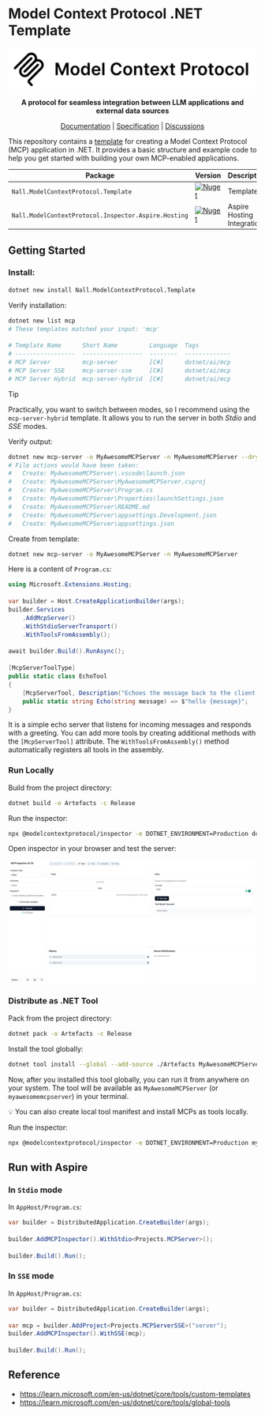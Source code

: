 # Model Context Protocol .NET Template

<p align="center">
  <img src="assets/light.png" alt="MCP Logo" />
</p>

<p align="center">
  <strong>A protocol for seamless integration between LLM applications and external data sources</strong>
</p>

<p align="center">
  <a href="https://modelcontextprotocol.io">Documentation</a> |
  <a href="https://spec.modelcontextprotocol.io">Specification</a> |
  <a href="https://github.com/orgs/modelcontextprotocol/discussions">Discussions</a>
</p>

This repository contains a [template](https://www.nuget.org/packages/Nall.ModelContextProtocol.Template) for creating a Model Context Protocol (MCP) application in .NET. It provides a basic structure and example code to help you get started with building your own MCP-enabled applications.

| Package                                              | Version                                                                                                                                                                          | Description                |
| ---------------------------------------------------- | -------------------------------------------------------------------------------------------------------------------------------------------------------------------------------- | -------------------------- |
| `Nall.ModelContextProtocol.Template`                 | [![Nuget](https://img.shields.io/nuget/v/Nall.ModelContextProtocol.Template.svg)](https://nuget.org/packages/Nall.ModelContextProtocol.Template)                                 | Templates                  |
| `Nall.ModelContextProtocol.Inspector.Aspire.Hosting` | [![Nuget](https://img.shields.io/nuget/v/Nall.ModelContextProtocol.Inspector.Aspire.Hosting.svg)](https://nuget.org/packages/Nall.ModelContextProtocol.Inspector.Aspire.Hosting) | Aspire Hosting Integration |

## Getting Started

### Install:

```bash
dotnet new install Nall.ModelContextProtocol.Template
```

Verify installation:

```bash
dotnet new list mcp
# These templates matched your input: 'mcp'

# Template Name      Short Name         Language  Tags
# -----------------  -----------------  --------  -------------
# MCP Server         mcp-server         [C#]      dotnet/ai/mcp
# MCP Server SSE     mcp-server-sse     [C#]      dotnet/ai/mcp
# MCP Server Hybrid  mcp-server-hybrid  [C#]      dotnet/ai/mcp
```

> [!TIP]
> Practically, you want to switch between modes, so I recommend using the `mcp-server-hybrid` template. It allows you to run the server in both *Stdio* and *SSE* modes.

Verify output:

```bash
dotnet new mcp-server -o MyAwesomeMCPServer -n MyAwesomeMCPServer --dry-run
# File actions would have been taken:
#   Create: MyAwesomeMCPServer\.vscode\launch.json
#   Create: MyAwesomeMCPServer\MyAwesomeMCPServer.csproj
#   Create: MyAwesomeMCPServer\Program.cs
#   Create: MyAwesomeMCPServer\Properties\launchSettings.json
#   Create: MyAwesomeMCPServer\README.md
#   Create: MyAwesomeMCPServer\appsettings.Development.json
#   Create: MyAwesomeMCPServer\appsettings.json
```

Create from template:

```bash
dotnet new mcp-server -o MyAwesomeMCPServer -n MyAwesomeMCPServer
```

Here is a content of `Program.cs`:

```csharp
using Microsoft.Extensions.Hosting;

var builder = Host.CreateApplicationBuilder(args);
builder.Services
    .AddMcpServer()
    .WithStdioServerTransport()
    .WithToolsFromAssembly();

await builder.Build().RunAsync();

[McpServerToolType]
public static class EchoTool
{
    [McpServerTool, Description("Echoes the message back to the client.")]
    public static string Echo(string message) => $"hello {message}";
}
```

It is a simple echo server that listens for incoming messages and responds with a greeting. You can add more tools by creating additional methods with the `[McpServerTool]` attribute. The `WithToolsFromAssembly()` method automatically registers all tools in the assembly.

### Run Locally

Build from the project directory:

```bash
dotnet build -o Artefacts -c Release
```

Run the inspector:

```bash
npx @modelcontextprotocol/inspector -e DOTNET_ENVIRONMENT=Production dotnet "$(PWD)/Artefacts/MyAwesomeMCPServer.dll"
```

Open inspector in your browser and test the server:

<p align="center">
  <img src="assets/inspector-demo.png" alt="Inspector Demo" />
</p>


### Distribute as .NET Tool

Pack from the project directory:

```bash
dotnet pack -o Artefacts -c Release
```

Install the tool globally:

```bash
dotnet tool install --global --add-source ./Artefacts MyAwesomeMCPServer
```

Now, after you installed this tool globally, you can run it from anywhere on your system. The tool will be available as `MyAwesomeMCPServer` (or `myawesomemcpserver`) in your terminal.

💡 You can also create local tool manifest and install MCPs as tools locally.

Run the inspector:

```bash
npx @modelcontextprotocol/inspector -e DOTNET_ENVIRONMENT=Production myawesomemcpserver
```

## Run with Aspire

### In `Stdio` mode

In `AppHost/Program.cs`:

```csharp
var builder = DistributedApplication.CreateBuilder(args);

builder.AddMCPInspector().WithStdio<Projects.MCPServer>();

builder.Build().Run();
```

### In `SSE` mode

In `AppHost/Program.cs`:

```csharp
var builder = DistributedApplication.CreateBuilder(args);

var mcp = builder.AddProject<Projects.MCPServerSSE>("server");
builder.AddMCPInspector().WithSSE(mcp);

builder.Build().Run();
```

## Reference

- <https://learn.microsoft.com/en-us/dotnet/core/tools/custom-templates>
- <https://learn.microsoft.com/en-us/dotnet/core/tools/global-tools>
